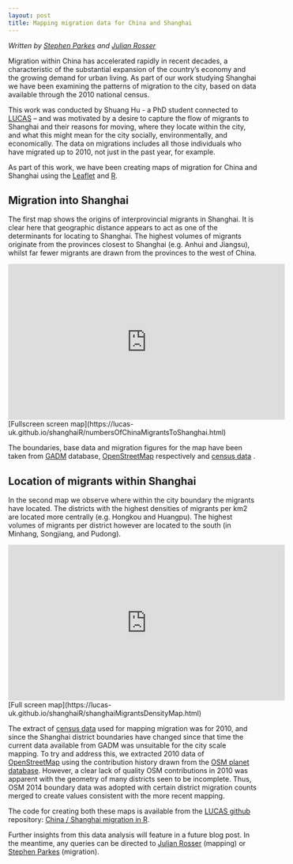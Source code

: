 ```yaml
---
layout: post
title: Mapping migration data for China and Shanghai
---
```

*Written by [Stephen Parkes](https://www.nottingham.ac.uk/geography/people/stephen.parkes) and [Julian Rosser](http://www.nottingham.ac.uk/engineering/people/julian.rosser)*

Migration within China has accelerated rapidly in recent decades, a characteristic of the substantial expansion of the country’s economy and the growing demand for urban living. As part of our work studying Shanghai we have been examining the patterns of migration to the city, based on data available through the 2010 national census. 
 
This work was conducted by Shuang Hu - a PhD student connected to [LUCAS](http://www.nottingham.ac.uk/research/groups/lucas/index.aspx) – and was motivated by a desire to capture the flow of migrants to Shanghai and their reasons for moving, where they locate within the city, and what this might mean for the city socially, environmentally, and economically. The data on migrations includes all those individuals who have migrated up to 2010, not just in the past year, for example.

As part of this work, we have been creating maps of migration for China and Shanghai using the [Leaflet](https://rstudio.github.io/leaflet/) and [R](https://www.r-project.org/). 

## Migration into Shanghai
 
The first map shows the origins of interprovincial migrants in Shanghai. It is clear here that geographic distance appears to act as one of the determinants for locating to Shanghai. The highest volumes of migrants originate from the provinces closest to Shanghai (e.g. Anhui and Jiangsu), whilst far fewer migrants are drawn from the provinces to the west of China. 


<div class="iframe-container">
    <iframe src="https://lucas-uk.github.io/shanghaiR/numbersOfChinaMigrantsToShanghai.html" height="315" width="560" allowfullscreen="" frameborder="0">
    </iframe>
</div>
[Fullscreen screen map](https://lucas-uk.github.io/shanghaiR/numbersOfChinaMigrantsToShanghai.html)


The boundaries, base data and migration figures for the map have been taken from [GADM](http://gadm.org/) database, [OpenStreetMap](http://openstreetmap.org) respectively and [census data](http://www.stats-sh.gov.cn/data/toTjnj.xhtml?y=2010) . 

## Location of migrants within Shanghai

In the second map we observe where within the city boundary the migrants have located. The districts with the highest densities of migrants per km2 are located more centrally (e.g. Hongkou and Huangpu). The highest volumes of migrants per district however are located to the south (in Minhang, Songjiang, and Pudong). 


<div class="iframe-container">
    <iframe src="https://lucas-uk.github.io/shanghaiR/shanghaiMigrantsDensityMap.html" height="315" width="560" allowfullscreen="" frameborder="0">
    </iframe>
</div>
[Full screen map](https://lucas-uk.github.io/shanghaiR/shanghaiMigrantsDensityMap.html)


The extract of [census data](http://www.stats-sh.gov.cn/data/toTjnj.xhtml?y=2010) used for mapping migration was for 2010, and since the Shanghai district boundaries have changed since that time the current data available from GADM was unsuitable for the city scale mapping. To try and address this, we extracted 2010 data of [OpenStreetMap](https://openstreetmap.org) using the contribution history drawn from the [OSM planet database](https://planet.openstreetmap.org/planet/full-history/). However, a clear lack of quality OSM contributions in 2010 was apparent with the geometry of many districts seen to be incomplete. Thus, OSM 2014 boundary data was adopted with certain district migration counts merged to create values consistent with the more recent mapping.

The code for creating both these maps is available from the [LUCAS github](https://github.com/lucas-uk/) repository: [China / Shanghai migration in R](https://github.com/lucas-uk/shanghaiR).

Further insights from this data analysis will feature in a future blog post. In the meantime, any queries can be directed to [Julian Rosser](http://www.nottingham.ac.uk/engineering/people/julian.rosser) (mapping) or [Stephen Parkes](https://www.nottingham.ac.uk/geography/people/stephen.parkes) (migration). 

